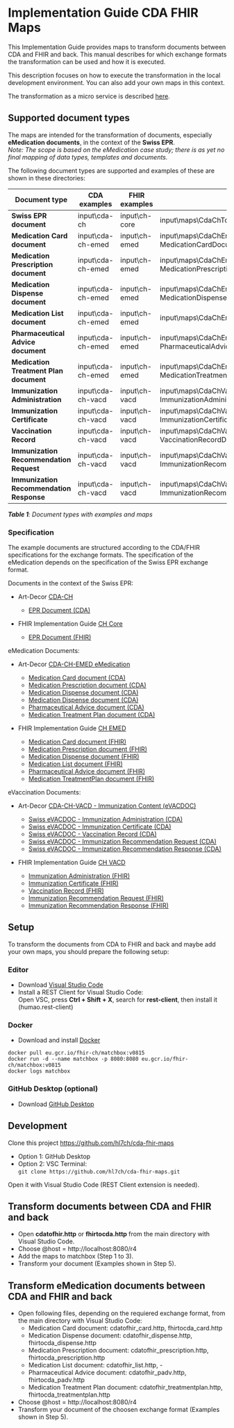 # Implementation Guide CDA FHIR Maps

This Implementation Guide provides maps to transform documents between CDA and FHIR and back. This manual describes for which exchange formats the transformation can be used and how it is executed.   

This description focuses on how to execute the transformation in the local development environment. You can also add your own maps in this context. 

The transformation as a micro service is described [here](https://github.com/ahdis/test.ahdis.ch/blob/master/Transformation_FHIR-CDA.md).


## Supported document types

The maps are intended for the transformation of documents, especially **eMedication documents**, in the context of the **Swiss EPR**.   
*Note: The scope is based on the eMedication case study; there is as yet no final mapping of data types, templates and documents.*

The following document types are supported and examples of these are shown in these directories:

Document type | CDA examples | FHIR examples | Map CDA to FHIR | Map FHIR to CDA
-------- | -------- | -------- | -------- | --------
**Swiss EPR document** | input\cda-ch | input\ch-core | input\maps\CdaChToBundle.map | input\maps\BundleToCdaCh.map
**Medication Card document** | input\cda-ch-emed | input\ch-emed | input\maps\CdaChEmed MedicationCardDocumentToBundle.map | input\maps\BundleToCdaChEmed MedicationCardDocument.map
**Medication Prescription document** | input\cda-ch-emed | input\ch-emed | input\maps\CdaChEmed MedicationPrescriptionDocumentToBundle.map | input\maps\BundleToCdaChEmed MedicationPrescriptionDocument.map
**Medication Dispense document** | input\cda-ch-emed | input\ch-emed | input\maps\CdaChEmed MedicationDispenseDocumentToBundle.map | input\maps\BundleToCdaCh EmedMedicationDispenseDocument.map
**Medication List document** | input\cda-ch-emed | input\ch-emed | input\maps\CdaChEmed MedicationListDocumentToBundle.map | -
**Pharmaceutical Advice document** | input\cda-ch-emed | input\ch-emed | input\maps\CdaChEmed PharmaceuticalAdviceDocumentToBundle.map | input\maps\BundleToCdaCh EmedPharmaceuticalAdviceDocument.map   
**Medication Treatment Plan document** | input\cda-ch-emed | input\ch-emed | input\maps\CdaChEmed MedicationTreatmentPlanDocumentToBundle.map | input\maps\BundleToCdaCh EmedMedicationTreatmentPlanDocument.map
**Immunization Administration** | input\cda-ch-vacd | input\ch-vacd | input\maps\CdaChVacd ImmunizationAdministrationDocumentToBundle.map  | input\maps\BundleToCdaCh ImmunizationAdministrationDocument.map
**Immunization Certificate** | input\cda-ch-vacd | input\ch-vacd | input\maps\CdaChVacd ImmunizationCertificateDocumentToBundle.map  | input\maps\BundleToCdaCh ImmunizationCertificateDocument.map
**Vaccination Record** | input\cda-ch-vacd | input\ch-vacd | input\maps\CdaChVacd VaccinationRecordDocumentToBundle.map  | input\maps\BundleToCdaCh VaccinationRecordDocument.map
**Immunization Recommendation Request** | input\cda-ch-vacd | input\ch-vacd | input\maps\CdaChVacd ImmunizationRecommendationRequestDocumentToBundle.map  | input\maps\BundleToCdaCh ImmunizationRecommendationRequestDocument.map
**Immunization Recommendation Response** | input\cda-ch-vacd | input\ch-vacd | input\maps\CdaChVacd ImmunizationRecommendationResponseDocumentToBundle.map  | input\maps\BundleToCdaCh ImmunizationRecommendationResponseDocument.map


***Table 1**: Document types with examples and maps*

### Specification

The example documents are structured according to the CDA/FHIR specifications for the exchange formats. The specification of the eMedication depends on the specification of the Swiss EPR exchange format.

Documents in the context of the Swiss EPR:

* Art-Decor [CDA-CH](https://art-decor.org/art-decor/decor-project--hl7chcda-)
   * [EPR Document (CDA)](https://art-decor.org/art-decor/decor-templates--hl7chcda-?section=templates&amp;id=2.16.756.5.30.1.1.10.1.9&amp;effectiveDate=2019-10-17T15:22:41&amp;language=en-US)
   
* FHIR Implementation Guide [CH Core](http://fhir.ch/ig/ch-core/index.html)
   * [EPR Document (FHIR)](https://build.fhir.org/ig/hl7ch/ch-core//StructureDefinition-ch-core-document-epr.html)

eMedication Documents:

* Art-Decor [CDA-CH-EMED eMedication](https://art-decor.org/art-decor/decor-project--cdachemed-)
   * [Medication Card document (CDA)](https://art-decor.org/art-decor/decor-templates--cdachemed-?section=templates&amp;id=2.16.756.5.30.1.1.10.1.3&amp;effectiveDate=2016-05-13T00:00:00&amp;language=en-US)
   * [Medication Prescription document (CDA)](https://art-decor.org/art-decor/decor-templates--cdachemed-?section=templates&amp;id=2.16.756.5.30.1.1.10.1.4&amp;effectiveDate=2016-05-21T00:00:00&amp;language=en-US)
   * [Medication Dispense document (CDA)](https://art-decor.org/art-decor/decor-templates--cdachemed-?section=templates&amp;id=2.16.756.5.30.1.1.10.1.5&amp;effectiveDate=2016-05-21T00:00:00&amp;language=en-US)   
   * [Medication Dispense document (CDA)](https://art-decor.org/art-decor/decor-templates--cdachemed-?section=templates&id=2.16.756.5.30.1.1.10.1.13&effectiveDate=2018-01-22T15:17:26&language=en-US) 
   * [Pharmaceutical Advice document (CDA)](https://art-decor.org/art-decor/decor-templates--cdachemed-?section=templates&id=2.16.756.5.30.1.1.10.1.6&effectiveDate=2016-05-21T00:00:00&language=en-US)   
   * [Medication Treatment Plan document (CDA)](https://art-decor.org/art-decor/decor-templates--cdachemed-?section=templates&id=2.16.756.5.30.1.1.10.1.7&effectiveDate=2017-04-12T13:57:31&language=en-US) 
   
* FHIR Implementation Guide [CH EMED](http://fhir.ch/ig/ch-emed/index.html)
   * [Medication Card document (FHIR)](http://fhir.ch/ig/ch-emed/StructureDefinition-ch-emed-document-medicationcard.html)
   * [Medication Prescription document (FHIR)](http://fhir.ch/ig/ch-emed/StructureDefinition-ch-emed-document-medicationprescription.html)
   * [Medication Dispense document (FHIR)](http://fhir.ch/ig/ch-emed/StructureDefinition-ch-emed-document-medicationdispense.html)
   * [Medication List document (FHIR)](http://fhir.ch/ig/ch-emed/StructureDefinition-ch-emed-document-medicationlist.html)
   * [Pharmaceutical Advice document (FHIR)](http://fhir.ch/ig/ch-emed/StructureDefinition-ch-emed-document-pharmaceuticaladvice.html)
   * [Medication TreatmentPlan document (FHIR)](http://fhir.ch/ig/ch-emed/StructureDefinition-ch-emed-document-medicationtreatmentplan.html)


eVaccination Documents:

* Art-Decor [CDA-CH-VACD - Immunization Content (eVACDOC)](https://art-decor.org/art-decor/decor-project--cdachvacd-)
   * [Swiss eVACDOC - Immunization Administration (CDA)](https://art-decor.org/art-decor/decor-project--cdachvacd-?section=templates&amp;id=2.16.756.5.30.1.1.10.1.16&amp;effectiveDate=2020‑06‑26&amp;language=en-US)
   * [Swiss eVACDOC - Immunization Certificate (CDA)](https://art-decor.org/art-decor/decor-project--cdachvacd-?section=templates&amp;id=2.16.756.5.30.1.1.10.1.15&amp;effectiveDate=2020‑06‑26&amp;language=en-US)
   * [Swiss eVACDOC - Vaccination Record (CDA)](https://art-decor.org/art-decor/decor-project--cdachvacd-?section=templates&amp;id=2.16.756.5.30.1.1.10.1.19&amp;effectiveDate=2020‑06‑26&amp;language=en-US)
   * [Swiss eVACDOC - Immunization Recommendation Request (CDA)](https://art-decor.org/art-decor/decor-project--cdachvacd-?section=templates&amp;id=2.16.756.5.30.1.1.10.1.17&amp;effectiveDate=2020‑06‑26&amp;language=en-US)
   * [Swiss eVACDOC - Immunization Recommendation Response (CDA)](https://art-decor.org/art-decor/decor-project--cdachvacd-?section=templates&amp;id=2.16.756.5.30.1.1.10.1.18&amp;effectiveDate=2020‑06‑26&amp;language=en-US)

* FHIR Implementation Guide [CH VACD](http://fhir.ch/ig/ch-vacd/index.html)
   * [Immunization Administration (FHIR)](http://fhir.ch/ig/ch-vacd/StructureDefinition-ch-vacd-document-immunization-administration.html)
   * [Immunization Certificate (FHIR)](http://fhir.ch/ig/ch-vacd/StructureDefinition-ch-vacd-document-immunization-certificate.html)
   * [Vaccination Record (FHIR)](http://fhir.ch/ig/ch-vacd/StructureDefinition-ch-vacd-document-vaccination-record.html)
   * [Immunization Recommendation Request (FHIR)](http://fhir.ch/ig/ch-vacd/StructureDefinition-ch-vacd-document-immunization-recommendation-request.html)
   * [Immunization Recommendation Response (FHIR)](http://fhir.ch/ig/ch-vacd/StructureDefinition-ch-vacd-document-immunization-recommendation-response.html)

## Setup

To transform the documents from CDA to FHIR and back and maybe add your own maps, you should prepare the following setup:

### Editor

* Download [Visual Studio Code](https://code.visualstudio.com/docs/setup/setup-overview)
* Install a REST Client for Visual Studio Code:   
    Open VSC, press **Ctrl + Shift + X**, search for **rest-client**, then install it (humao.rest-client) 

### Docker

* Download and install [Docker](https://www.docker.com/)

```
docker pull eu.gcr.io/fhir-ch/matchbox:v0815
docker run -d --name matchbox -p 8080:8080 eu.gcr.io/fhir-ch/matchbox:v0815
docker logs matchbox
```

### GitHub Desktop (optional)

* Download [GitHub Desktop](https://desktop.github.com/)


## Development

Clone this project https://github.com/hl7ch/cda-fhir-maps
   * Option 1: GitHub Desktop
   * Option 2: VSC Terminal:   
    `git clone https://github.com/hl7ch/cda-fhir-maps.git`

Open it with Visual Studio Code (REST Client extension is needed).


## Transform documents between CDA and FHIR and back
* Open **cdatofhir.http** or **fhirtocda.http** from the main directory with Visual Studio Code. 
* Choose @host = http://localhost:8080/r4  
* Add the maps to matchbox (Step 1 to 3).
* Transform your document (Examples shown in Step 5).

## Transform eMedication documents between CDA and FHIR and back
* Open following files, depending on the requiered exchange format, from the main directory with Visual Studio Code:
   * Medication Card document: cdatofhir_card.http, fhirtocda_card.http
   * Medication Dispense document: cdatofhir_dispense.http, fhirtocda_dispense.http
   * Medication Prescription document: cdatofhir_prescription.http, fhirtocda_prescription.http
   * Medication List document: cdatofhir_list.http, -
   * Pharmaceutical Advice document: cdatofhir_padv.http, fhirtocda_padv.http
   * Medication Treatment Plan document: cdatofhir_treatmentplan.http, fhirtocda_treatmentplan.http
* Choose @host = http://localhost:8080/r4  
* Transform your document of the choosen exchange format (Examples shown in Step 5).